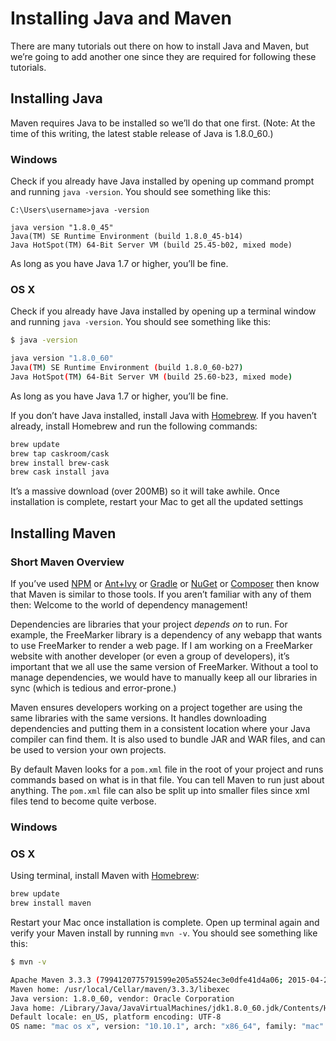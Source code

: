 # Installing Java and Maven

There are many tutorials out there on how to install Java and Maven, but we’re going to add another one since they are required for following these tutorials.

## Installing Java

Maven requires Java to be installed so we’ll do that one first. (Note: At the time of this writing, the latest stable release of Java is 1.8.0_60.)

### Windows

Check if you already have Java installed by opening up command prompt and running `java -version`. You should see something like this:

```console
C:\Users\username>java -version

java version "1.8.0_45"
Java(TM) SE Runtime Environment (build 1.8.0_45-b14)
Java HotSpot(TM) 64-Bit Server VM (build 25.45-b02, mixed mode)
```

As long as you have Java 1.7 or higher, you’ll be fine.

### OS X

Check if you already have Java installed by opening up a terminal window and running `java -version`. You should see something like this:

```bash
$ java -version

java version "1.8.0_60"
Java(TM) SE Runtime Environment (build 1.8.0_60-b27)
Java HotSpot(TM) 64-Bit Server VM (build 25.60-b23, mixed mode)
```

As long as you have Java 1.7 or higher, you’ll be fine.

If you don’t have Java installed, install Java with [Homebrew](http://brew.sh/). If you haven’t already, install Homebrew and run the following commands:

```bash
brew update
brew tap caskroom/cask
brew install brew-cask
brew cask install java
```

It’s a massive download (over 200MB) so it will take awhile. Once installation is complete, restart your Mac to get all the updated settings

## Installing Maven

### Short Maven Overview

If you’ve used [NPM](https://www.npmjs.com/) or [Ant+Ivy](http://ant.apache.org/ivy/) or [Gradle](https://gradle.org/) or [NuGet](https://www.nuget.org/) or [Composer](https://getcomposer.org/) then know that Maven is similar to those tools. If you aren’t familiar with any of them then: Welcome to the world of dependency management!

Dependencies are libraries that your project *depends on* to run. For example, the FreeMarker library is a dependency of any webapp that wants to use FreeMarker to render a web page. If I am working on a FreeMarker website with another developer (or even a group of developers), it’s important that we all use the same version of FreeMarker. Without a tool to manage dependencies, we would have to manually keep all our libraries in sync (which is tedious and error-prone.)

Maven ensures developers working on a project together are using the same libraries with the same versions. It handles downloading dependencies and putting them in a consistent location where your Java compiler can find them. It is also used to bundle JAR and WAR files, and can be used to version your own projects.

By default Maven looks for a `pom.xml` file in the root of your project and runs commands based on what is in that file. You can tell Maven to run just about anything. The `pom.xml` file can also be split up into smaller files since xml files tend to become quite verbose.

### Windows

### OS X

Using terminal, install Maven with [Homebrew](http://brew.sh/):

```bash
brew update
brew install maven
```

Restart your Mac once installation is complete. Open up terminal again and verify your Maven install by running `mvn -v`. You should see something like this:

```bash
$ mvn -v

Apache Maven 3.3.3 (7994120775791599e205a5524ec3e0dfe41d4a06; 2015-04-22T04:57:37-07:00)
Maven home: /usr/local/Cellar/maven/3.3.3/libexec
Java version: 1.8.0_60, vendor: Oracle Corporation
Java home: /Library/Java/JavaVirtualMachines/jdk1.8.0_60.jdk/Contents/Home/jre
Default locale: en_US, platform encoding: UTF-8
OS name: "mac os x", version: "10.10.1", arch: "x86_64", family: "mac"
```
